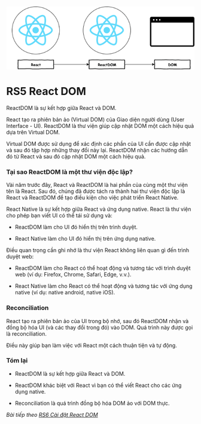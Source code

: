 ![Create-HTML-1](images/react-dom.png) 

# RS5 React DOM

ReactDOM là sự kết hợp giữa React và DOM.

React tạo ra phiên bản ảo (Virtual DOM) của Giao diện người dùng (User Interface - UI). ReactDOM là thư viện giúp cập nhật DOM một cách hiệu quả dựa trên Virtual DOM.

Virtual DOM được sử dụng để xác định các phần của UI cần được cập nhật và sau đó tập hợp những thay đổi này lại. ReactDOM nhận các hướng dẫn đó từ React và sau đó cập nhật DOM một cách hiệu quả.

### Tại sao ReactDOM là một thư viện độc lập?

Vài năm trước đây, React và ReactDOM là hai phần của cùng một thư viện tên là React. Sau đó, chúng đã được tách ra thành hai thư viện độc lập là React và ReactDOM để tạo điều kiện cho việc phát triển React Native.

React Native là sự kết hợp giữa React và ứng dụng native. React là thư viện cho phép bạn viết UI có thể tái sử dụng và:
    
- ReactDOM làm cho UI đó hiển thị trên trình duyệt.

- React Native làm cho UI đó hiển thị trên ứng dụng native.

Điều quan trọng cần ghi nhớ là thư viện React không liên quan gì đến trình duyệt web:

- ReactDOM làm cho React có thể hoạt động và tương tác với trình duyệt web (ví dụ: Firefox, Chrome, Safari, Edge, v.v.).

- React Native làm cho React có thể hoạt động và tương tác với ứng dụng native (ví dụ: native android, native iOS).

### Reconciliation

React tạo ra phiên bản ảo của UI trong bộ nhớ, sau đó ReactDOM nhận và đồng bộ hóa UI (và các thay đổi trong đó) vào DOM. Quá trình này được gọi là reconciliation.

Điều này giúp bạn làm việc với React một cách thuận tiện và tự động.

### Tóm lại

- ReactDOM là sự kết hợp giữa React và DOM.

- ReactDOM khác biệt với React vì bạn có thể viết React cho các ứng dụng native.

- Reconciliation là quá trình đồng bộ hóa DOM ảo với DOM thực.

*Bài tiếp theo [RS6 Cài đặt React DOM](/lesson/session/session_006_use_react_dom.md)*
